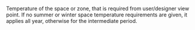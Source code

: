 ﻿Temperature of the space or zone, that is required from user/designer view point.  If no summer or winter space temperature requirements are given, it applies all year, otherwise for the intermediate period.

